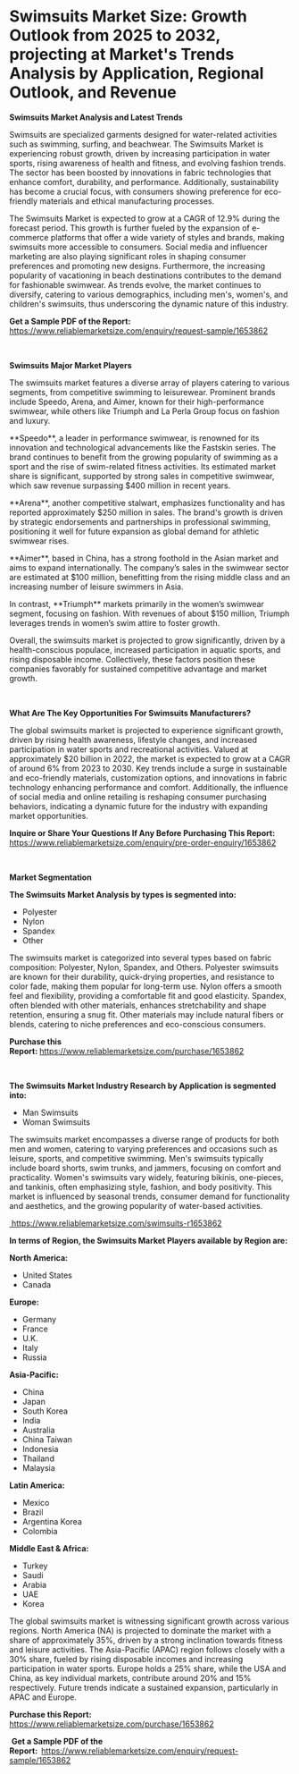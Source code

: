 <p><h1>Swimsuits Market Size: Growth Outlook from 2025 to 2032, projecting at Market's Trends Analysis by Application, Regional Outlook, and Revenue</h1></p><p><strong>Swimsuits Market Analysis and Latest Trends</strong></p>
<p><p>Swimsuits are specialized garments designed for water-related activities such as swimming, surfing, and beachwear. The Swimsuits Market is experiencing robust growth, driven by increasing participation in water sports, rising awareness of health and fitness, and evolving fashion trends. The sector has been boosted by innovations in fabric technologies that enhance comfort, durability, and performance. Additionally, sustainability has become a crucial focus, with consumers showing preference for eco-friendly materials and ethical manufacturing processes.</p><p>The Swimsuits Market is expected to grow at a CAGR of 12.9% during the forecast period. This growth is further fueled by the expansion of e-commerce platforms that offer a wide variety of styles and brands, making swimsuits more accessible to consumers. Social media and influencer marketing are also playing significant roles in shaping consumer preferences and promoting new designs. Furthermore, the increasing popularity of vacationing in beach destinations contributes to the demand for fashionable swimwear. As trends evolve, the market continues to diversify, catering to various demographics, including men's, women's, and children's swimsuits, thus underscoring the dynamic nature of this industry.</p></p>
<p><strong>Get a Sample PDF of the Report:&nbsp;</strong> <a href="https://www.reliablemarketsize.com/enquiry/request-sample/1653862?utm_campaign=2628&utm_medium=2&utm_source=Github&utm_content=ia&utm_term=18042025&utm_id=swimsuits">https://www.reliablemarketsize.com/enquiry/request-sample/1653862</a></p>
<p>&nbsp;</p>
<p><strong>Swimsuits Major Market Players</strong></p>
<p><p>The swimsuits market features a diverse array of players catering to various segments, from competitive swimming to leisurewear. Prominent brands include Speedo, Arena, and Aimer, known for their high-performance swimwear, while others like Triumph and La Perla Group focus on fashion and luxury. </p><p>**Speedo**, a leader in performance swimwear, is renowned for its innovation and technological advancements like the Fastskin series. The brand continues to benefit from the growing popularity of swimming as a sport and the rise of swim-related fitness activities. Its estimated market share is significant, supported by strong sales in competitive swimwear, which saw revenue surpassing $400 million in recent years.</p><p>**Arena**, another competitive stalwart, emphasizes functionality and has reported approximately $250 million in sales. The brand's growth is driven by strategic endorsements and partnerships in professional swimming, positioning it well for future expansion as global demand for athletic swimwear rises.</p><p>**Aimer**, based in China, has a strong foothold in the Asian market and aims to expand internationally. The company’s sales in the swimwear sector are estimated at $100 million, benefitting from the rising middle class and an increasing number of leisure swimmers in Asia.</p><p>In contrast, **Triumph** markets primarily in the women’s swimwear segment, focusing on fashion. With revenues of about $150 million, Triumph leverages trends in women’s swim attire to foster growth.</p><p>Overall, the swimsuits market is projected to grow significantly, driven by a health-conscious populace, increased participation in aquatic sports, and rising disposable income. Collectively, these factors position these companies favorably for sustained competitive advantage and market growth.</p></p>
<p>&nbsp;</p>
<p><strong>What Are The Key Opportunities For Swimsuits Manufacturers?</strong></p>
<p><p>The global swimsuits market is projected to experience significant growth, driven by rising health awareness, lifestyle changes, and increased participation in water sports and recreational activities. Valued at approximately $20 billion in 2022, the market is expected to grow at a CAGR of around 6% from 2023 to 2030. Key trends include a surge in sustainable and eco-friendly materials, customization options, and innovations in fabric technology enhancing performance and comfort. Additionally, the influence of social media and online retailing is reshaping consumer purchasing behaviors, indicating a dynamic future for the industry with expanding market opportunities.</p></p>
<p><strong>Inquire or Share Your Questions If Any Before Purchasing This Report:</strong> <a href="https://www.reliablemarketsize.com/enquiry/pre-order-enquiry/1653862?utm_campaign=2628&utm_medium=2&utm_source=Github&utm_content=ia&utm_term=18042025&utm_id=swimsuits">https://www.reliablemarketsize.com/enquiry/pre-order-enquiry/1653862</a></p>
<p>&nbsp;</p>
<p><strong>Market Segmentation</strong></p>
<p><strong>The Swimsuits Market Analysis by types is segmented into:</strong></p>
<p><ul><li>Polyester</li><li>Nylon</li><li>Spandex</li><li>Other</li></ul></p>
<p><p>The swimsuits market is categorized into several types based on fabric composition: Polyester, Nylon, Spandex, and Others. Polyester swimsuits are known for their durability, quick-drying properties, and resistance to color fade, making them popular for long-term use. Nylon offers a smooth feel and flexibility, providing a comfortable fit and good elasticity. Spandex, often blended with other materials, enhances stretchability and shape retention, ensuring a snug fit. Other materials may include natural fibers or blends, catering to niche preferences and eco-conscious consumers.</p></p>
<p><strong>Purchase this Report:&nbsp;</strong><a href="https://www.reliablemarketsize.com/purchase/1653862?utm_campaign=2628&utm_medium=2&utm_source=Github&utm_content=ia&utm_term=18042025&utm_id=swimsuits">https://www.reliablemarketsize.com/purchase/1653862</a></p>
<p>&nbsp;</p>
<p><strong>The Swimsuits Market Industry Research by Application is segmented into:</strong></p>
<p><ul><li>Man Swimsuits</li><li>Woman Swimsuits</li></ul></p>
<p><p>The swimsuits market encompasses a diverse range of products for both men and women, catering to varying preferences and occasions such as leisure, sports, and competitive swimming. Men's swimsuits typically include board shorts, swim trunks, and jammers, focusing on comfort and practicality. Women's swimsuits vary widely, featuring bikinis, one-pieces, and tankinis, often emphasizing style, fashion, and body positivity. This market is influenced by seasonal trends, consumer demand for functionality and aesthetics, and the growing popularity of water-based activities.</p></p>
<p><a href="https://www.reliablemarketsize.com/swimsuits-r1653862?utm_campaign=2628&utm_medium=2&utm_source=Github&utm_content=ia&utm_term=18042025&utm_id=swimsuits">&nbsp;https://www.reliablemarketsize.com/swimsuits-r1653862</a></p>
<p><strong>In terms of Region, the Swimsuits Market Players available by Region are:</strong></p>
<p>
    <p> <strong> North America: </strong>
        <ul>
            <li>United States</li>
            <li>Canada</li>
        </ul>
        </p> 
    <p> <strong> Europe: </strong>
        <ul>
            <li>Germany</li>
            <li>France</li>
            <li>U.K.</li>
            <li>Italy</li>
            <li>Russia</li>
        </ul>
        </p> 
    <p> <strong> Asia-Pacific: </strong>
        <ul>
            <li>China</li>
            <li>Japan</li>
            <li>South Korea</li>
            <li>India</li>
            <li>Australia</li>
            <li>China Taiwan</li>
            <li>Indonesia</li>
            <li>Thailand</li>
            <li>Malaysia</li>
        </ul>
        </p> 
    <p> <strong> Latin America: </strong>
        <ul>
            <li>Mexico</li>
            <li>Brazil</li>
            <li>Argentina Korea</li>
            <li>Colombia</li>
        </ul>
        </p> 
    <p> <strong> Middle East & Africa: </strong>
        <ul>
            <li>Turkey</li>
            <li>Saudi</li>
            <li>Arabia</li>
            <li>UAE</li>
            <li>Korea</li>
        </ul>
    </p>
    </p>
<p><p>The global swimsuits market is witnessing significant growth across various regions. North America (NA) is projected to dominate the market with a share of approximately 35%, driven by a strong inclination towards fitness and leisure activities. The Asia-Pacific (APAC) region follows closely with a 30% share, fueled by rising disposable incomes and increasing participation in water sports. Europe holds a 25% share, while the USA and China, as key individual markets, contribute around 20% and 15% respectively. Future trends indicate a sustained expansion, particularly in APAC and Europe.</p></p>
<p><strong>Purchase this Report: </strong><a href="https://www.reliablemarketsize.com/purchase/1653862?utm_campaign=2628&utm_medium=2&utm_source=Github&utm_content=ia&utm_term=18042025&utm_id=swimsuits">https://www.reliablemarketsize.com/purchase/1653862</a></p>
<p>&nbsp;<strong>Get a Sample PDF of the Report:&nbsp;&nbsp;</strong><a href="https://www.reliablemarketsize.com/enquiry/request-sample/1653862?utm_campaign=2628&utm_medium=2&utm_source=Github&utm_content=ia&utm_term=18042025&utm_id=swimsuits">https://www.reliablemarketsize.com/enquiry/request-sample/1653862</a></p>
<p><strong></strong></p>
<p><p></p><p></p><p></p></p>